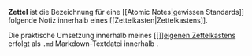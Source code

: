 **Zettel** ist die Bezeichnung für eine [[Atomic Notes|gewissen Standards]] folgende  Notiz innerhalb eines [[Zettelkasten|Zettelkastens]].

Die praktische Umsetzung innerhalb meines [[]][eigenen Zettelkastens](file:///C:/Users/julia/zettelkasten) erfolgt als `.md` Markdown-Textdatei innerhalb .